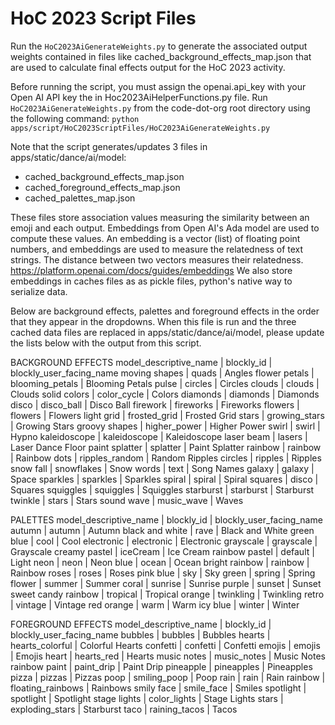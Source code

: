 # HoC 2023 Script Files

Run the `HoC2023AiGenerateWeights.py` to generate the associated output weights contained in files like cached_background_effects_map.json that are used to calculate final effects output for the HoC 2023 activity.

Before running the script, you must assign the openai.api_key with your Open AI API key
the in Hoc2023AiHelperFunctions.py file.
Run `HoC2023AiGenerateWeights.py` from the code-dot-org root directory using the following command:
`python apps/script/HoC2023ScriptFiles/HoC2023AiGenerateWeights.py`

Note that the script generates/updates 3 files in apps/static/dance/ai/model:
- cached_background_effects_map.json
- cached_foreground_effects_map.json
- cached_palettes_map.json

These files store association values measuring the similarity between an emoji and each output.
Embeddings from Open AI's Ada model are used to compute these values.
An embedding is a vector (list) of floating point numbers, and embeddings are used to
measure the relatedness of text strings. The distance between two vectors measures
their relatedness. https://platform.openai.com/docs/guides/embeddings
We also store embeddings in caches files as as pickle files, python's native way to serialize data.

Below are background effects, palettes and foreground effects in the order that they appear in the dropdowns. When this file is run and the three cached data files are replaced in apps/static/dance/ai/model, please update the lists below with the output from this script.

BACKGROUND EFFECTS
model_descriptive_name | blockly_id | blockly_user_facing_name
moving shapes | quads | Angles
flower petals | blooming_petals | Blooming Petals
pulse | circles | Circles
clouds | clouds | Clouds
solid colors | color_cycle | Colors
diamonds | diamonds | Diamonds
disco | disco_ball | Disco Ball
firework | fireworks | Fireworks
flowers | flowers | Flowers
light grid | frosted_grid | Frosted Grid
stars | growing_stars | Growing Stars
groovy shapes | higher_power | Higher Power
swirl | swirl | Hypno
kaleidoscope | kaleidoscope | Kaleidoscope
laser beam | lasers | Laser Dance Floor
paint splatter | splatter | Paint Splatter
rainbow | rainbow | Rainbow
dots | ripples_random | Random Ripples
circles | ripples | Ripples
snow fall | snowflakes | Snow
words | text | Song Names
galaxy | galaxy | Space
sparkles | sparkles | Sparkles
spiral | spiral | Spiral
squares | disco | Squares
squiggles | squiggles | Squiggles
starburst | starburst | Starburst
twinkle | stars | Stars
sound wave | music_wave | Waves

PALETTES
model_descriptive_name | blockly_id | blockly_user_facing_name
autumn | autumn | Autumn
black and white | rave | Black and White
green blue | cool | Cool
electronic | electronic | Electronic
grayscale | grayscale | Grayscale
creamy pastel | iceCream | Ice Cream
rainbow pastel | default | Light
neon | neon | Neon
blue | ocean | Ocean
bright rainbow | rainbow | Rainbow
roses | roses | Roses
pink blue | sky | Sky
green | spring | Spring
flower | summer | Summer
coral | sunrise | Sunrise
purple | sunset | Sunset
sweet candy rainbow | tropical | Tropical
orange | twinkling | Twinkling
retro | vintage | Vintage
red orange | warm | Warm
icy blue | winter | Winter

FOREGROUND EFFECTS
model_descriptive_name | blockly_id | blockly_user_facing_name
bubbles | bubbles | Bubbles
hearts | hearts_colorful | Colorful Hearts
confetti | confetti | Confetti
emojis | emojis | Emojis
heart | hearts_red | Hearts
music notes | music_notes | Music Notes
rainbow paint | paint_drip | Paint Drip
pineapple | pineapples | Pineapples
pizza | pizzas | Pizzas
poop | smiling_poop | Poop
rain | rain | Rain
rainbow | floating_rainbows | Rainbows
smily face | smile_face | Smiles
spotlight | spotlight | Spotlight
stage lights | color_lights | Stage Lights
stars | exploding_stars | Starburst
taco | raining_tacos | Tacos
